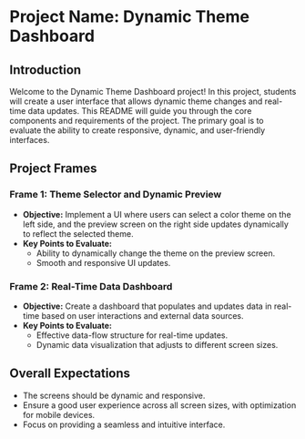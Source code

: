 <h1>Project Name: Dynamic Theme Dashboard</h1>

   <h2>Introduction</h2>
    <p>Welcome to the Dynamic Theme Dashboard project! In this project, students will create a user interface that allows dynamic theme changes and real-time data updates. This README will guide you through the core components and requirements of the project. The primary goal is to evaluate the ability to create responsive, dynamic, and user-friendly interfaces.</p>

  <h2>Project Frames</h2>

   <h3>Frame 1: Theme Selector and Dynamic Preview</h3>
    <ul>
        <li><strong>Objective:</strong> Implement a UI where users can select a color theme on the left side, and the preview screen on the right side updates dynamically to reflect the selected theme.</li>
        <li><strong>Key Points to Evaluate:</strong>
            <ul>
                <li>Ability to dynamically change the theme on the preview screen.</li>
                <li>Smooth and responsive UI updates.</li>
            </ul>
        </li>
    </ul>

   <h3>Frame 2: Real-Time Data Dashboard</h3>
    <ul>
        <li><strong>Objective:</strong> Create a dashboard that populates and updates data in real-time based on user interactions and external data sources.</li>
        <li><strong>Key Points to Evaluate:</strong>
            <ul>
                <li>Effective data-flow structure for real-time updates.</li>
                <li>Dynamic data visualization that adjusts to different screen sizes.</li>
            </ul>
        </li>
    </ul>

   <h2>Overall Expectations</h2>
    <ul>
        <li>The screens should be dynamic and responsive.</li>
        <li>Ensure a good user experience across all screen sizes, with optimization for mobile devices.</li>
        <li>Focus on providing a seamless and intuitive interface.</li>
    </ul>
</body>
</html>
